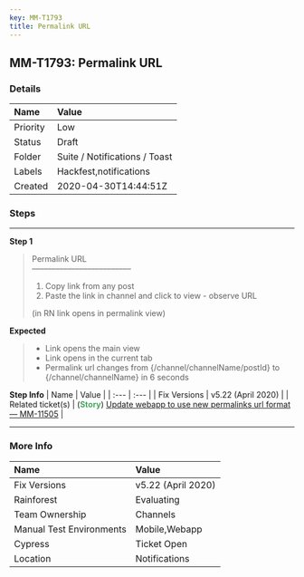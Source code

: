 ```yaml
---
key: MM-T1793
title: Permalink URL
---
```


## MM-T1793: Permalink URL

### Details

| Name     | Value                         |
| :------- | :---------------------------- |
| Priority | Low                           |
| Status   | Draft                         |
| Folder   | Suite / Notifications / Toast |
| Labels   | Hackfest,notifications        |
| Created  | 2020-04-30T14:44:51Z          |

### Steps

<hr/>

**Step 1**

> <article>Permalink URL<br>–––––––––––––––––––––––––<ol><li>Copy link from any post</li><li> Paste the link in channel and click to view - observe URL</li></ol>(in RN link opens in permalink view)</article>

**Expected**

> <article><ul><li>Link opens the main view</li><li>Link opens in the current tab</li><li>Permalink url changes from {/channel/channelName/postId} to {/channel/channelName} in 6 seconds</li></ul></article>

**Step Info**
| Name | Value |
| :--- | :--- |
| Fix Versions | v5.22 (April 2020) |
| Related ticket(s) | (<strong><span style="color: rgb(65, 168, 95);">Story</span></strong>)&nbsp;<a href="https://mattermost.atlassian.net/browse/MM-11505">Update webapp to use new permalinks url format — MM-11505</a> |

<hr/>

### More Info

| Name                     | Value              |
| :----------------------- | :----------------- |
| Fix Versions             | v5.22 (April 2020) |
| Rainforest               | Evaluating         |
| Team Ownership           | Channels           |
| Manual Test Environments | Mobile,Webapp      |
| Cypress                  | Ticket Open        |
| Location                 | Notifications      |
